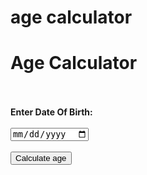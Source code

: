 # age  calculator
<html>
<head>
    <link rel="stylesheet" href="C:\Users\ankit\Documents\age_calculator_css.css">
</head>
<body>
    <div class="agecalculator">
   <h1 class="agecalculator"> Age Calculator </h1>
 <br><br>
   <b id="label" class="agecalculator"> Enter Date Of Birth: </b><br><br>
     <input type="date" id="Date" class="agecalculator" placeholder="date"><br><br>
     <button class="agecalculator" id="button" onclick="ageCalculator()"> Calculate age </button>
<br><br>
   <h3 id="result" class="agecalculator"></h3>
</div>
<script src="C:\Users\ankit\Documents\JS_for_ ageCalculator2.js"></script>
</body>
</html>
